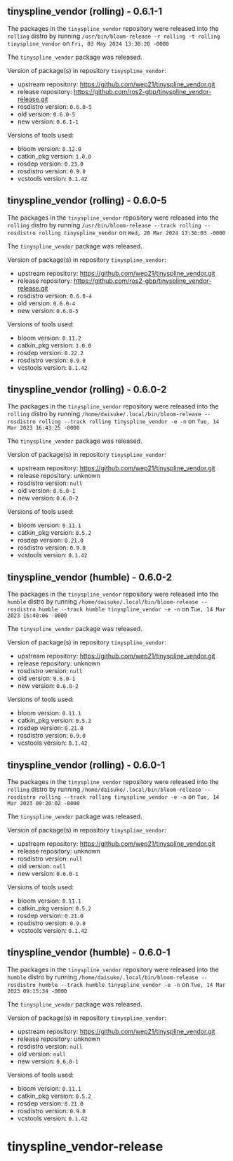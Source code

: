 ## tinyspline_vendor (rolling) - 0.6.1-1

The packages in the `tinyspline_vendor` repository were released into the `rolling` distro by running `/usr/bin/bloom-release -r rolling -t rolling tinyspline_vendor` on `Fri, 03 May 2024 13:30:20 -0000`

The `tinyspline_vendor` package was released.

Version of package(s) in repository `tinyspline_vendor`:

- upstream repository: https://github.com/wep21/tinyspline_vendor.git
- release repository: https://github.com/ros2-gbp/tinyspline_vendor-release.git
- rosdistro version: `0.6.0-5`
- old version: `0.6.0-5`
- new version: `0.6.1-1`

Versions of tools used:

- bloom version: `0.12.0`
- catkin_pkg version: `1.0.0`
- rosdep version: `0.23.0`
- rosdistro version: `0.9.0`
- vcstools version: `0.1.42`


## tinyspline_vendor (rolling) - 0.6.0-5

The packages in the `tinyspline_vendor` repository were released into the `rolling` distro by running `/usr/bin/bloom-release --track rolling --rosdistro rolling tinyspline_vendor` on `Wed, 20 Mar 2024 17:36:03 -0000`

The `tinyspline_vendor` package was released.

Version of package(s) in repository `tinyspline_vendor`:

- upstream repository: https://github.com/wep21/tinyspline_vendor.git
- release repository: https://github.com/ros2-gbp/tinyspline_vendor-release.git
- rosdistro version: `0.6.0-4`
- old version: `0.6.0-4`
- new version: `0.6.0-5`

Versions of tools used:

- bloom version: `0.11.2`
- catkin_pkg version: `1.0.0`
- rosdep version: `0.22.2`
- rosdistro version: `0.9.0`
- vcstools version: `0.1.42`


## tinyspline_vendor (rolling) - 0.6.0-2

The packages in the `tinyspline_vendor` repository were released into the `rolling` distro by running `/home/daisuke/.local/bin/bloom-release --rosdistro rolling --track rolling tinyspline_vendor -e -n` on `Tue, 14 Mar 2023 16:43:25 -0000`

The `tinyspline_vendor` package was released.

Version of package(s) in repository `tinyspline_vendor`:

- upstream repository: https://github.com/wep21/tinyspline_vendor.git
- release repository: unknown
- rosdistro version: `null`
- old version: `0.6.0-1`
- new version: `0.6.0-2`

Versions of tools used:

- bloom version: `0.11.1`
- catkin_pkg version: `0.5.2`
- rosdep version: `0.21.0`
- rosdistro version: `0.9.0`
- vcstools version: `0.1.42`


## tinyspline_vendor (humble) - 0.6.0-2

The packages in the `tinyspline_vendor` repository were released into the `humble` distro by running `/home/daisuke/.local/bin/bloom-release --rosdistro humble --track humble tinyspline_vendor -e -n` on `Tue, 14 Mar 2023 16:40:06 -0000`

The `tinyspline_vendor` package was released.

Version of package(s) in repository `tinyspline_vendor`:

- upstream repository: https://github.com/wep21/tinyspline_vendor.git
- release repository: unknown
- rosdistro version: `null`
- old version: `0.6.0-1`
- new version: `0.6.0-2`

Versions of tools used:

- bloom version: `0.11.1`
- catkin_pkg version: `0.5.2`
- rosdep version: `0.21.0`
- rosdistro version: `0.9.0`
- vcstools version: `0.1.42`


## tinyspline_vendor (rolling) - 0.6.0-1

The packages in the `tinyspline_vendor` repository were released into the `rolling` distro by running `/home/daisuke/.local/bin/bloom-release --rosdistro rolling --track rolling tinyspline_vendor -e -n` on `Tue, 14 Mar 2023 09:20:02 -0000`

The `tinyspline_vendor` package was released.

Version of package(s) in repository `tinyspline_vendor`:

- upstream repository: https://github.com/wep21/tinyspline_vendor.git
- release repository: unknown
- rosdistro version: `null`
- old version: `null`
- new version: `0.6.0-1`

Versions of tools used:

- bloom version: `0.11.1`
- catkin_pkg version: `0.5.2`
- rosdep version: `0.21.0`
- rosdistro version: `0.9.0`
- vcstools version: `0.1.42`


## tinyspline_vendor (humble) - 0.6.0-1

The packages in the `tinyspline_vendor` repository were released into the `humble` distro by running `/home/daisuke/.local/bin/bloom-release --rosdistro humble --track humble tinyspline_vendor -e -n` on `Tue, 14 Mar 2023 09:15:34 -0000`

The `tinyspline_vendor` package was released.

Version of package(s) in repository `tinyspline_vendor`:

- upstream repository: https://github.com/wep21/tinyspline_vendor.git
- release repository: unknown
- rosdistro version: `null`
- old version: `null`
- new version: `0.6.0-1`

Versions of tools used:

- bloom version: `0.11.1`
- catkin_pkg version: `0.5.2`
- rosdep version: `0.21.0`
- rosdistro version: `0.9.0`
- vcstools version: `0.1.42`


# tinyspline_vendor-release
